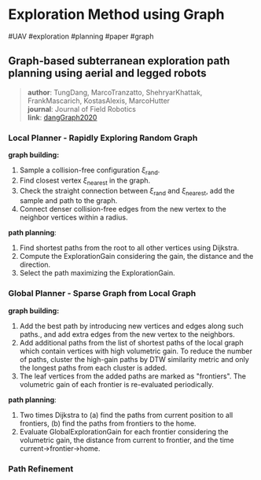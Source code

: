 # Exploration Method using Graph
#UAV #exploration #planning #paper #graph
## Graph‐based subterranean exploration path planning using aerial and legged robots

> **author**: TungDang, MarcoTranzatto, ShehryarKhattak, FrankMascarich, KostasAlexis, MarcoHutter  
> **journal**: Journal of Field Robotics  
> **link**: [dangGraph2020](zotero://select/library/items/D3K32WEX)  

### Local Planner - Rapidly Exploring Random Graph
**graph building:**
1. Sample a collision-free configuration $\xi_{\text{{rand}}}$.
2. Find closest vertex $\xi_{\text{nearest}}$ in the graph.
3. Check the straight connection between $\xi_{\text{rand}}$ and $\xi_{\text{nearest}}$, add the sample and path to the graph.
4. Connect denser collision-free edges from the new vertex to the neighbor vertices within a radius.  

**path planning**:
1. Find shortest paths from the root to all other vertices using Dijkstra.
2. Compute the ExplorationGain considering the gain, the distance and the direction.
3. Select the path maximizing the ExplorationGain.

### Global Planner - Sparse Graph from Local Graph
**graph building:**
1. Add the best path by introducing new vertices and edges along such paths., and add extra edges from the new vertex to the neighbors.
2. Add additional paths from the list of shortest paths of the local graph which contain vertices with high volumetric gain. To reduce the number of paths, cluster the high-gain paths by DTW similarity metric and only the longest paths from each cluster is added.
3. The leaf vertices from the added paths are marked as "frontiers". The volumetric gain of each frontier is re-evaluated periodically.

**path planning**:
1. Two times Dijkstra to (a) find the paths from current position to all frontiers, (b) find the paths from frontiers to the home.
2. Evaluate GlobalExplorationGain for each frontier considering the volumetric gain, the distance from current to frontier, and the time current->frontier->home.

### Path Refinement



